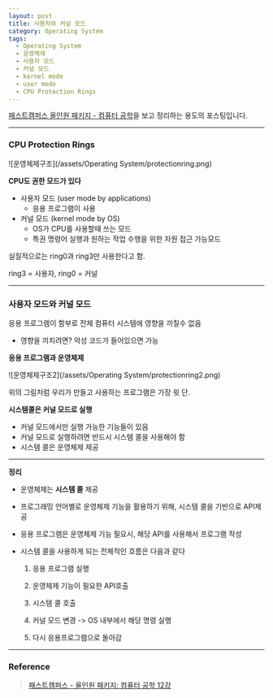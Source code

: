 ```yaml
---
layout: post
title: 사용자와 커널 모드
category: Operating System
tags:
  - Operating System
  - 운영체제
  - 사용자 모드
  - 커널 모드
  - kernel mode
  - user mode
  - CPU Protection Rings
---
```




[패스트캠퍼스 올인원 패키지 - 컴퓨터 공학](https://online.fastcampus.co.kr/courses?query=%EC%BB%B4%ED%93%A8%ED%84%B0+%EA%B3%B5%ED%95%99)을 보고 정리하는 용도의 포스팅입니다.

---

### CPU Protection Rings

![운영체제구조](/assets/Operating System/protectionring.png)

**CPU도 권한 모드가 있다**

- 사용자 모드 (user mode by applications)
  - 응용 프로그램이 사용
- 커널 모드 (kernel mode by OS)
  - OS가 CPU를 사용할때 쓰는 모드
  - 특권 명령어 실행과 원하는 작업 수행을 위한 자원 접근 가능모드

실질적으로는 ring0과 ring3만 사용한다고 함.

ring3 = 사용자, ring0 = 커널 

---

### 사용자 모드와 커널 모드

응용 프로그램이 함부로 전체 컴퓨터 시스템에 영향을 끼칠수 없음

- 영향을 끼치려면? 악성 코드가 들어있으면 가능



**응용 프로그램과 운영체제**

![운영체제구조2](/assets/Operating System/protectionring2.png)

위의 그림처럼 우리가 만들고 사용하는 프로그램은 가장 윗 단.



**시스템콜은 커널 모드로 실행**

- 커널 모드에서만 실행 가능한 기능들이 있음
- 커널 모드로 실행하려면 반드시 시스템 콜을 사용해야 함
- 시스템 콜은 운영체제 제공

---

**정리**

- 운영체제는 **시스템 콜** 제공

- 프로그래밍 언어별로 운영체제 기능을 활용하기 위해, 시스템 콜을 기반으로 API제공

- 응용 프로그램은 운영체제 기능 필요시, 해당 API를 사용해서 프로그램 작성

- 시스템 콜을 사용하게 되는 전체적인 흐름은 다음과 같다

  1. 응용 프로그램 실행

  2. 운영체제 기능이 필요한 API호출

  3. 시스템 콜 호출
  4. 커널 모드 변경 -> OS 내부에서 해당 명령 실행
  5. 다시 응용프로그램으로 돌아감

---

### Reference

> [패스트캠퍼스 - 올인원 패키지: 컴퓨터 공학 12강](https://online.fastcampus.co.kr/courses/428668/lectures/6548626)

